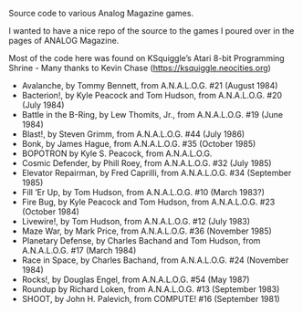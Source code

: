 Source code to various Analog Magazine games.

I wanted to have a nice repo of the source to the games I poured over in the pages of ANALOG Magazine.

Most of the code here was found on KSquiggle’s Atari 8-bit Programming Shrine - Many thanks to Kevin Chase (https://ksquiggle.neocities.org)

* Avalanche, by Tommy Bennett, from A.N.A.L.O.G. #21 (August 1984)
* Bacterion!, by Kyle Peacock and Tom Hudson, from A.N.A.L.O.G. #20 (July 1984)
* Battle in the B-Ring, by Lew Thomits, Jr., from A.N.A.L.O.G. #19 (June 1984)
* Blast!, by Steven Grimm, from A.N.A.L.O.G. #44 (July 1986)
* Bonk, by James Hague, from A.N.A.L.O.G. #35 (October 1985)
* BOPOTRON by Kyle S. Peacock, from A.N.A.L.O.G.
* Cosmic Defender, by Phill Roey, from A.N.A.L.O.G. #32 (July 1985)
* Elevator Repairman, by Fred Caprilli, from A.N.A.L.O.G. #34 (September 1985)
* Fill ’Er Up, by Tom Hudson, from A.N.A.L.O.G. #10 (March 1983?)
* Fire Bug, by Kyle Peacock and Tom Hudson, from A.N.A.L.O.G. #23 (October 1984)
* Livewire!, by Tom Hudson, from A.N.A.L.O.G. #12 (July 1983)
* Maze War, by Mark Price, from A.N.A.L.O.G. #36 (November 1985)
* Planetary Defense, by Charles Bachand and Tom Hudson, from A.N.A.L.O.G. #17 (March 1984)
* Race in Space, by Charles Bachand, from A.N.A.L.O.G. #24 (November 1984)
* Rocks!, by Douglas Engel, from A.N.A.L.O.G. #54 (May 1987)
* Roundup by Richard Loken, from A.N.A.L.O.G. #13 (September 1983)
* SHOOT, by John H. Palevich, from COMPUTE! #16 (September 1981)


